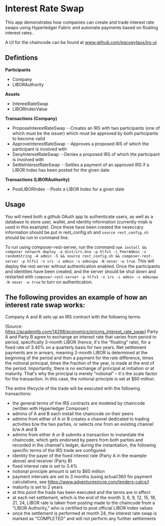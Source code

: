 # Interest Rate Swap

This app demonstrates how companies can create and trade interest rate swaps using Hyperledger Fabric and automate payments based on floating interest rates.

A UI for the chaincode can be found at www.github.com/eacoeytaux/irs-ui

## Defintions

**Participants**
- Company
- LIBORAuthority

**Assets**
- InterestRateSwap
- LIBORIndexValue

**Transactions (Company)**
- ProposeInterestRateSwap
⋅⋅⋅Creates an IRS with two participants (one of which must be the issuer) which must be approved by both participants to become valid
- ApproveInterestRateSwap
⋅⋅⋅Approves a proposed IRS of which the participant is involved with
- DenyInterestRateSwap
⋅⋅⋅Denies a proposed IRS of which the participant is involved with
- SettleInterestRateSwap
⋅⋅⋅Settles a payment of an approved IRS if a LIBOR Index has been posted for the given date

**Transactions (LIBORAuthority)**
- PostLIBORIndex
⋅⋅⋅Posts a LIBOR Index for a given date

## Usage

You will need both a github OAuth app to authenticate users, as well as a database to store user, wallet, and identity information (currently mlab is used in this example).  Once these have been created the neseccary information should be put in rest_config.sh and `source rest_config.sh` should be run in command line.

To run using composer-rest-server, run the command `npm install && composer network deploy -a dist/irs.bna -p hlfv1 -i PeerAdmin -s randomString -A admin -S && source rest_config.sh && composer-rest-server -p hlfv1 -n irs -i admin -s adminpw -N never -w true`.  This will deploy the rest server without authentication enabled.  Once the participants and identities have been created, and the server should be shut down and restarted with `composer-rest-server -p hlfv1 -n irs -i admin -s adminpw -N never -w true` to turn on authentication.

## The following provides an example of how an interest rate swap works:

Company A and B sets up an IRS contract with the following terms:

(Source: https://academlib.com/14298/economics/pricing_interest_rate_swap)
Party A and Party B agree to exchange an interest rate that varies from period to period, specifically 3-month LIBOR (hence, it's the “floating” rate), for a fixed rate of 3.40% on a quarterly basis for two years. Net settlement payments are in arrears, meaning 3-month LIBOR is determined at the beginning of the period and then a payment for the rate difference, times the notional principal, times the fraction of the year, is made at the end of the period. Importantly, there is no exchange of principal at initiation or at maturity. That's why the principal is merely “notional” – it's the scale factor for the transaction. In this case, the notional principle is set at $60 million.

The entire lifecycle of the trade will be executed with the following transactions:

- the general terms of the IRS contracts are modeled by chaincode (written with Hyperledger Composer)
- admins of A and B each install the chaincode on their peers
- admins from either of A or B creates a channel dedicated to trading activities b/w the two parties, or selects one from an existing channel b/w A and B
- admins from either A or B submits a transaction to instantiate the chaincode, which gets endorsed by peers from both parties and recorded in the channel's ledger, during the instantiation, the following specific terms of the IRS trade are configured:
- identity the payer of the fixed interest rate (Party A in the example above) and receiver (Party B)
- fixed interest rate is set to 3.4%
- notional principle amount is set to $60 million
- payment intervals are set to 3 months (using actual/360 for payment calculations, see https://www.adventuresincre.com/lenders-calcs/)
- maturity is set to 2 years
- at this point the trade has been executed and the terms are in effect
- at each net settlement, which is the end of the month 3, 6, 9, 12, 15, 18, 21, 24, LIBOR rate is taken from posting made to the chaincode from a "LIBOR Authority," who is certified to post official LIBOR Index values
- once the settlement is performed at month 24, the interest rate swap is marked as "COMPLETED" and will not perform any further settlements
